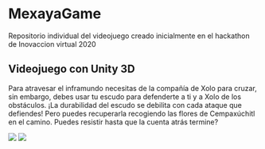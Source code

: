 # MexayaGame
Repositorio individual del videojuego creado inicialmente en el hackathon de Inovaccion virtual 2020 

## Videojuego con Unity 3D
Para atravesar el inframundo necesitas de la compañía de Xolo para cruzar, sin embargo, debes usar tu escudo para defenderte a ti y a Xolo de los obstáculos. ¡La durabilidad del escudo se debilita con cada ataque que defiendes! Pero puedes recuperarla recogiendo las flores de Cempaxúchitl en el camino. Puedes resistir hasta que la cuenta atrás termine? 

![](https://raw.githubusercontent.com/ZitlalyCM/MexAya-Inovaccion/main/Imagenes/UnityGame_03.jpg)
![](https://raw.githubusercontent.com/ZitlalyCM/MexAya-Inovaccion/main/Imagenes/UnityGame_04.jpg)
